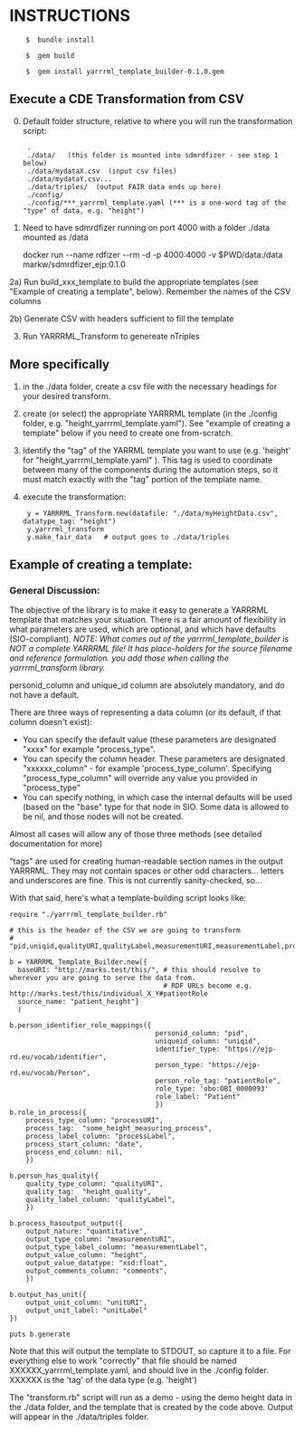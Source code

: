 # INSTRUCTIONS
        $  bundle install
        
        $  gem build
        
        $  gem install yarrrml_template_builder-0.1.0.gem


## Execute a CDE Transformation from CSV

0) Default folder structure, relative to where you will run the transformation script:

        .
        ./data/   (this folder is mounted into sdmrdfizer - see step 1 below)
        ./data/mydataX.csv  (input csv files)
        ./data/mydataY.csv...
        ./data/triples/  (output FAIR data ends up here)
        ./config/
        ./config/***_yarrrml_template.yaml (*** is a one-word tag of the "type" of data, e.g. "height")

1) Need to have sdmrdfizer running on port 4000 with a folder ./data mounted as /data

     docker run --name rdfizer --rm -d -p 4000:4000 -v $PWD/data:/data   markw/sdmrdfizer_ejp:0.1.0

2a) Run build_xxx_template to build the appropriate templates (see "Example of creating a template", below).  Remember the names of the CSV columns

2b) Generate CSV with headers sufficient to fill the template

3) Run YARRRML_Transform to genereate nTriples


## More specifically

1) in the ./data folder, create a csv file with the necessary headings for your desired transform.

2) create (or select) the appropriate YARRRML template (in the ./config folder, e.g. "height_yarrrml_template.yaml").  See "example of creating a template" below if you need to create one from-scratch.

3) Identify the "tag" of the YARRML template you want to use (e.g. 'height' for "height_yarrrml_template.yaml" ).  This tag is used to coordinate between many of the components during the automation steps, so it must match exactly with the "tag" portion of the template name.

4) execute the transformation:

        y = YARRRML_Transform.new(datafile: "./data/myHeightData.csv", datatype_tag: "height")
        y.yarrrml_transform
        y.make_fair_data   # output goes to ./data/triples




## Example of creating a template:

### General Discussion:  
The objective of the library is to make it easy to generate a YARRRML template that matches your situation.  There is a fair amount of flexibility in what parameters are used, which are optional, and which have defaults (SIO-compliant).  *NOTE: What comes out of the yarrrml_template_builder is NOT a complete YARRRML file!  It has place-holders for the source filename and reference formulation.  you add those when calling the yarrrml_transform library.*

personid_column and unique_id column are absolutely mandatory, and do not have a default.

There are three ways of representing a data column (or its default, if that column doesn't exist):

  * You can specify the default value (these parameters are designated "xxxx"  for example "process_type".  
  * You can specify the column header.  These parameters are designated "xxxxxx_column" - for example 'process_type_column'. Specifying "process_type_column" will override any value you provided in "process_type"
  * You can specify nothing, in which case the internal defaults will be used (based on the "base" type for that node in SIO.  Some data is allowed to be nil, and those nodes will not be created.
  
Almost all cases will allow any of those three methods (see detailed documentation for more)

"tags" are used for creating human-readable section names in the output YARRRML.  They may not contain spaces or other odd characters... letters and underscores are fine.  This is not currently sanity-checked, so... 

With that said, here's what a template-building script looks like:

    require "./yarrrml_template_builder.rb"

    # this is the header of the CSV we are going to transform
    # "pid,uniqid,qualityURI,qualityLabel,measurementURI,measurementLabel,processURI,processLabel,height,unitURI,unitLabel,date,comments"

    b = YARRRML_Template_Builder.new({
      baseURI: "http://marks.test/this/", # this should resolve to wherever you are going to serve the data from.
                                          # RDF URLs become e.g. http://marks.test/this/individual_X_Y#patientRole
      source_name: "patient_height"}
      )

    b.person_identifier_role_mappings({
                                        personid_column: "pid",
                                        uniqueid_column: "uniqid",
                                        identifier_type: "https://ejp-rd.eu/vocab/identifier",
                                        person_type: "https://ejp-rd.eu/vocab/Person",
                                        person_role_tag: "patientRole",
                                        role_type: 'obo:OBI_0000093'
                                        role_label: "Patient"
                                        })
    b.role_in_process({
        process_type_column: "processURI",  
        process_tag:  "some_height_measuring_process",
        process_label_column: "processLabel", 
        process_start_column: "date", 
        process_end_column: nil,
        })

    b.person_has_quality({
        quality_type_column: "qualityURI",  
        quality_tag:  "height_quality",
        quality_label_column: "qualityLabel", 
        })

    b.process_hasoutput_output({
        output_nature: "quantitative",
        output_type_column: "measurementURI",
        output_type_label_column: "measurementLabel",
        output_value_column: "height",
        output_value_datatype: "xsd:float",
        output_comments_column: "comments",
        })

    b.output_has_unit({
        output_unit_column: "unitURI",
        output_unit_label: "unitLabel"  
    })

    puts b.generate


Note that this will output the template to STDOUT, so capture it to a file.  For everything else to work "correctly" that file should be named
XXXXXX_yarrrml_template.yaml, and should live in the ./config folder.   XXXXXX is the 'tag' of the data type (e.g. 'height')


The "transform.rb" script will run as a demo - using the demo height data in the ./data folder, and the template that is created by the code above.  Output will appear in the ./data/triples folder.

